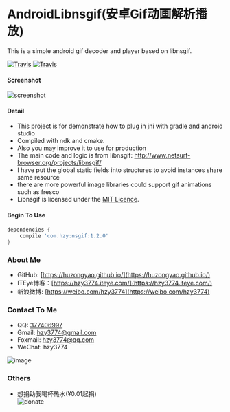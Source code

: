 # AndroidLibnsgif(安卓Gif动画解析播放)
This is a simple android gif decoder and player based on libnsgif.

[![Travis](https://img.shields.io/appveyor/ci/gruntjs/grunt.svg)](https://github.com/huzongyao/AndroidLibnsgif)
[![Travis](https://img.shields.io/badge/libnsgif-v0.2.1-brightgreen.svg)](http://www.netsurf-browser.org/projects/libnsgif/)

#### Screenshot
![screenshot](https://github.com/huzongyao/AndLibNsgif/blob/master/misc/screen.gif?raw=true)

#### Detail
* This project is for demonstrate how to plug in jni with gradle and android studio
* Compiled with ndk and cmake.
* Also you may improve it to use for production
* The main code and logic is from libnsgif: http://www.netsurf-browser.org/projects/libnsgif/
* I have put the global static fields into structures to avoid instances share same resource
* there are more powerful image libraries could support gif animations such as fresco
* Libnsgif is licensed under the [MIT Licence](http://opensource.org/licenses/mit-license.php).

#### Begin To Use
```gradle
dependencies {
    compile 'com.hzy:nsgif:1.2.0'
}
```

### About Me
 * GitHub: [https://huzongyao.github.io/](https://huzongyao.github.io/)
 * ITEye博客：[https://hzy3774.iteye.com/](https://hzy3774.iteye.com/)
 * 新浪微博: [https://weibo.com/hzy3774](https://weibo.com/hzy3774)

### Contact To Me
 * QQ: [377406997](https://wpa.qq.com/msgrd?v=3&uin=377406997&site=qq&menu=yes)
 * Gmail: [hzy3774@gmail.com](mailto:hzy3774@gmail.com)
 * Foxmail: [hzy3774@qq.com](mailto:hzy3774@qq.com)
 * WeChat: hzy3774

 ![image](https://raw.githubusercontent.com/hzy3774/AndroidP7zip/master/misc/wechat.png)

### Others
 * 想捐助我喝杯热水(¥0.01起捐)</br>
 ![donate](https://github.com/huzongyao/JChineseChess/blob/master/misc/donate.png?raw=true)